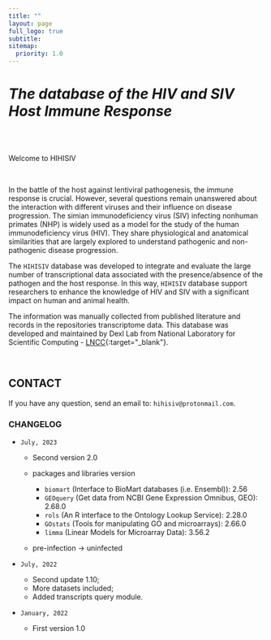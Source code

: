 ```yaml
---
title: ""
layout: page
full_logo: true
subtitle: 
sitemap:
  priority: 1.0
---
```


# *The database of the HIV and SIV Host Immune Response*


<br>
<br>
<p class="describe-text">Welcome to HIHISIV</p>

<br>

In the battle of the host against lentiviral pathogenesis, the immune response is crucial. However, several questions remain unanswered about the interaction with different viruses and their influence on disease progression. The simian immunodeficiency virus (SIV) infecting nonhuman primates (NHP) is widely used as a model for the study of the human immunodeficiency virus (HIV). They share physiological and anatomical similarities that are largely explored to understand pathogenic and non-pathogenic disease progression.

The `HIHISIV` database was developed to integrate and evaluate the large number of transcriptional data associated with the presence/absence of the pathogen and the host response. In this way, `HIHISIV` database support researchers to enhance the knowledge of HIV and SIV with a significant impact on human and animal health.

The information was manually collected from published literature and records in the repositories transcriptome data. This database was developed and maintained by Dexl Lab from National Laboratory for Scientific Computing - [LNCC](https://dexl.lncc.br){:target="_blank"}. 

<br>



## CONTACT

<!--
- Prof. Dr. Fábio Porto - Laboratório Nacional de Computação Científica (LNCC) Petrópolis, Brazil.

- Dr. Luiz M. Gadelha - Friedrich-Schiller-Universität Jena, Germany. 

- Dr. Marcelo Ribeiro-Alves - Fundação Osvaldo Cruz (Fiocruz), Rio de Janeiro, Brazil.

- Prof. Dr. Marcelo Soares - Universidade Federal do Rio de Janeiro (UFRJ), Brazil.

- Prof. Dr. Mirela D'Arc - Universidade Federal do Rio de Janeiro (UFRJ), Brazil.

- Dr. Raquel L. Costa - Laboratório Nacional de Computação Científica (LNCC) Petrópolis, Brazil.
-->

If you have any question, send an email to: `hihisiv@protonmail.com`.


### CHANGELOG

* `July, 2023`
  - Second version 2.0
  
  - packages and libraries version
    - `biomart` (Interface to BioMart databases (i.e. Ensembl)): 2.56
    - `GEOquery` (Get data from NCBI Gene Expression Omnibus, GEO): 2.68.0
    - `rols` (An R interface to the Ontology Lookup Service): 2.28.0
    - `GOstats` (Tools for manipulating GO and microarrays): 2.66.0
    - `limma` (Linear Models for Microarray Data): 3.56.2
  - pre-infection -> uninfected  
  
* `July, 2022`
  - Second update 1.10;
  - More datasets included; 
  - Added transcripts query module.

* `January, 2022`
  - First version 1.0
 

<br>
<br>
